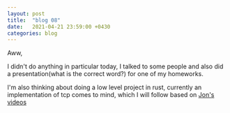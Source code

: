 ```yaml
---
layout: post
title:  "blog 08"
date:   2021-04-21 23:59:00 +0430
categories: blog
---
```


Aww,

I didn't do anything in particular today, I talked to some people and also
did a presentation(what is the correct word?) for one of my homeworks.

I'm also thinking about doing a low level project in rust, currently 
an implementation of tcp comes to mind, which I will follow based on
[Jon's videos](https://www.youtube.com/watch?v=bzja9fQWzdA&t=6435s)
